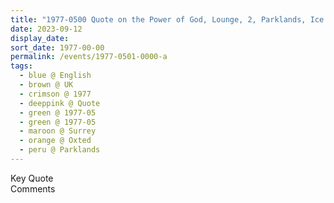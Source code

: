 ```yaml
---
title: "1977-0500 Quote on the Power of God, Lounge, 2, Parklands, Ice House Wood, Hurst Green, Oxted, Surrey, UK (month not sure)"
date: 2023-09-12
display_date: 
sort_date: 1977-00-00
permalink: /events/1977-0501-0000-a
tags:
  - blue @ English
  - brown @ UK
  - crimson @ 1977
  - deeppink @ Quote
  - green @ 1977-05
  - green @ 1977-05
  - maroon @ Surrey
  - orange @ Oxted
  - peru @ Parklands
---
```


<wave-list>
  <list-title color="green" width="75">Key Quote</list-title>
  <list-item color="BlanchedAlmond"  width="200"></list-item>
  <list-item color="Lavender"></list-item>
  <list-item color="BlanchedAlmond"></list-item>
</wave-list>

<br>

<wave-list>
  <list-title color="green" width="75">Comments</list-title>
  <list-item color="BlanchedAlmond"  width="200"></list-item>
  <list-item color="Lavender"></list-item>
  <list-item color="BlanchedAlmond"></list-item>
</wave-list>
